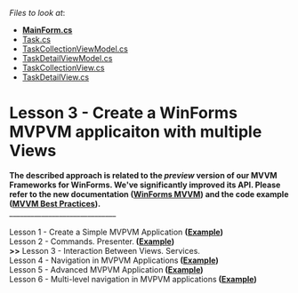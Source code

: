 <!-- default file list -->
*Files to look at*:

* **[MainForm.cs](./CS/MyMvpvmApplication/MainForm.cs)**
* [Task.cs](./CS/MyMvpvmApplication/Model/Task.cs)
* [TaskCollectionViewModel.cs](./CS/MyMvpvmApplication/ViewModels/TaskCollectionViewModel.cs)
* [TaskDetailViewModel.cs](./CS/MyMvpvmApplication/ViewModels/TaskDetailViewModel.cs)
* [TaskCollectionView.cs](./CS/MyMvpvmApplication/Views/TaskCollectionView.cs)
* [TaskDetailView.cs](./CS/MyMvpvmApplication/Views/TaskDetailView.cs)
<!-- default file list end -->
# Lesson 3 - Create a WinForms MVPVM applicaiton with multiple Views


<strong>The described approach is related to the <em>preview</em> version of our MVVM Frameworks for WinForms. We've significantly improved its API. Please refer to the new documentation (<a href="https://documentation.devexpress.com/#WindowsForms/CustomDocument113955">WinForms MVVM</a>) and the code example (<a href="https://www.devexpress.com/Support/Center/p/T228317">MVVM Best Practices</a>).</strong><br />______________________________<br /><br />Lesson 1 - Create a Simple MVPVM Application <strong>(<a href="https://www.devexpress.com/Support/Center/p/T127068">Example</a>)</strong><br /> Lesson 2 - Commands. Presenter.<strong> (<a href="https://www.devexpress.com/Support/Center/p/T127997">Example</a>)</strong><br /> <strong>>></strong> Lesson 3 - Interaction Between Views. Services.<br /> Lesson 4 - Navigation in MVPVM Applications<strong> (<a href="https://www.devexpress.com/Support/Center/p/T136045">Example</a>)</strong><br /> Lesson 5 - Advanced MVPVM Application<strong> (<a href="https://www.devexpress.com/Support/Center/p/T136053">Example</a>)<br /></strong>Lesson 6 - Multi-level navigation in MVPVM applications<strong><strong> (<a href="https://www.devexpress.com/Support/Center/Question/Details/T146514">Example</a>)</strong><br /></strong>

<br/>


